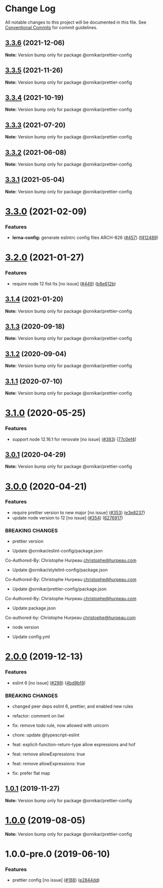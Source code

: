 # Change Log

All notable changes to this project will be documented in this file.
See [Conventional Commits](https://conventionalcommits.org) for commit guidelines.

## [3.3.6](https://github.com/ornikar/shared-configs/compare/@ornikar/prettier-config@3.3.5...@ornikar/prettier-config@3.3.6) (2021-12-06)

**Note:** Version bump only for package @ornikar/prettier-config





## [3.3.5](https://github.com/ornikar/shared-configs/compare/@ornikar/prettier-config@3.3.4...@ornikar/prettier-config@3.3.5) (2021-11-26)

**Note:** Version bump only for package @ornikar/prettier-config





## [3.3.4](https://github.com/ornikar/shared-configs/compare/@ornikar/prettier-config@3.3.3...@ornikar/prettier-config@3.3.4) (2021-10-19)

**Note:** Version bump only for package @ornikar/prettier-config





## [3.3.3](https://github.com/ornikar/shared-configs/compare/@ornikar/prettier-config@3.3.2...@ornikar/prettier-config@3.3.3) (2021-07-20)

**Note:** Version bump only for package @ornikar/prettier-config





## [3.3.2](https://github.com/ornikar/shared-configs/compare/@ornikar/prettier-config@3.3.1...@ornikar/prettier-config@3.3.2) (2021-06-08)

**Note:** Version bump only for package @ornikar/prettier-config





## [3.3.1](https://github.com/ornikar/shared-configs/compare/@ornikar/prettier-config@3.3.0...@ornikar/prettier-config@3.3.1) (2021-05-04)

**Note:** Version bump only for package @ornikar/prettier-config





# [3.3.0](https://github.com/ornikar/shared-configs/compare/@ornikar/prettier-config@3.2.0...@ornikar/prettier-config@3.3.0) (2021-02-09)


### Features

* **lerna-config:** generate eslintrc config files ARCH-826 ([#457](https://github.com/ornikar/shared-configs/issues/457)) ([f412489](https://github.com/ornikar/shared-configs/commit/f4124895ed15b48519826b16ed515207be97b41c))





# [3.2.0](https://github.com/ornikar/shared-configs/compare/@ornikar/prettier-config@3.1.4...@ornikar/prettier-config@3.2.0) (2021-01-27)


### Features

* require node 12 fist lts [no issue] ([#449](https://github.com/ornikar/shared-configs/issues/449)) ([b8e612b](https://github.com/ornikar/shared-configs/commit/b8e612bc7e0573fd52023f8eea78e95e321567e5))





## [3.1.4](https://github.com/ornikar/shared-configs/compare/@ornikar/prettier-config@3.1.3...@ornikar/prettier-config@3.1.4) (2021-01-20)

**Note:** Version bump only for package @ornikar/prettier-config





## [3.1.3](https://github.com/ornikar/shared-configs/compare/@ornikar/prettier-config@3.1.2...@ornikar/prettier-config@3.1.3) (2020-09-18)

**Note:** Version bump only for package @ornikar/prettier-config





## [3.1.2](https://github.com/ornikar/shared-configs/compare/@ornikar/prettier-config@3.1.1...@ornikar/prettier-config@3.1.2) (2020-09-04)

**Note:** Version bump only for package @ornikar/prettier-config





## [3.1.1](https://github.com/ornikar/shared-configs/compare/@ornikar/prettier-config@3.1.0...@ornikar/prettier-config@3.1.1) (2020-07-10)

**Note:** Version bump only for package @ornikar/prettier-config





# [3.1.0](https://github.com/ornikar/shared-configs/compare/@ornikar/prettier-config@3.0.1...@ornikar/prettier-config@3.1.0) (2020-05-25)


### Features

* support node 12.16.1 for renovate [no issue] ([#383](https://github.com/ornikar/shared-configs/issues/383)) ([77c0ef4](https://github.com/ornikar/shared-configs/commit/77c0ef4))





## [3.0.1](https://github.com/ornikar/shared-configs/compare/@ornikar/prettier-config@3.0.0...@ornikar/prettier-config@3.0.1) (2020-04-29)

**Note:** Version bump only for package @ornikar/prettier-config





# [3.0.0](https://github.com/ornikar/shared-configs/compare/@ornikar/prettier-config@2.0.0...@ornikar/prettier-config@3.0.0) (2020-04-21)


### Features

* require prettier version to new major [no issue] ([#353](https://github.com/ornikar/shared-configs/issues/353)) ([e3e8237](https://github.com/ornikar/shared-configs/commit/e3e8237))
* update node version to 12 [no issue] ([#354](https://github.com/ornikar/shared-configs/issues/354)) ([6276917](https://github.com/ornikar/shared-configs/commit/6276917))


### BREAKING CHANGES

* prettier version

* Update @ornikar/eslint-config/package.json

Co-Authored-By: Christophe Hurpeau <christophe@hurpeau.com>

* Update @ornikar/stylelint-config/package.json

Co-Authored-By: Christophe Hurpeau <christophe@hurpeau.com>

* Update @ornikar/prettier-config/package.json

Co-Authored-By: Christophe Hurpeau <christophe@hurpeau.com>

* Update package.json

Co-authored-by: Christophe Hurpeau <christophe@hurpeau.com>
* node version

* Update config.yml





# [2.0.0](https://github.com/ornikar/shared-configs/compare/@ornikar/prettier-config@1.0.1...@ornikar/prettier-config@2.0.0) (2019-12-13)


### Features

* eslint 6 [no issue] ([#298](https://github.com/ornikar/shared-configs/issues/298)) ([4bd9bf8](https://github.com/ornikar/shared-configs/commit/4bd9bf8))


### BREAKING CHANGES

* changed peer deps eslint 6, prettier, and enabled new rules

* refactor: comment on liwi

* fix: remove todo rule, now allowed with unicorn

* chore: update @typescript-eslint

* feat: explicit-function-return-type allow expressions and hof

* feat: remove allowExpressions: true

* feat: remove allowExpressions: true

* fix: prefer flat map





## [1.0.1](https://github.com/ornikar/shared-configs/compare/@ornikar/prettier-config@1.0.0...@ornikar/prettier-config@1.0.1) (2019-11-27)

**Note:** Version bump only for package @ornikar/prettier-config





# [1.0.0](https://github.com/ornikar/shared-configs/compare/@ornikar/prettier-config@1.0.0-pre.0...@ornikar/prettier-config@1.0.0) (2019-08-05)

**Note:** Version bump only for package @ornikar/prettier-config





# 1.0.0-pre.0 (2019-06-10)


### Features

* prettier config [no issue] ([#188](https://github.com/ornikar/shared-configs/issues/188)) ([e2844dd](https://github.com/ornikar/shared-configs/commit/e2844dd))
